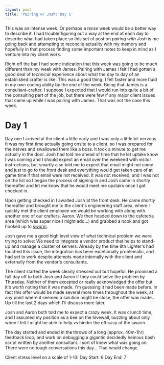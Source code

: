 ```yaml
---
layout: post
title: 'Pairing w/ Josh: Day 1'
---
```


This was an intense week. Or perhaps a _tense_ week would be a better way to describe it. I had trouble figuring out a way at the end of each day to describe what had taken place so this set of post on _pairing with Josh_ is me going back and attempting to reconcile actuality with my memory and hopefully in that process finding some important notes to keep in mind as I venture into my client work.

Right off the bat I had some indication that this week was going to be much different than my week with James. Pairing with James I felt I had gotten a good deal of *technical* experience about what the day to day of an established crafter is like.  This was a good thing.  I felt faster and more fluid in my own coding ability by the end of the week. Being that James is a consultant-crafter, I suppose I expected that I would run into quite a bit of the consulting part of the job, but there were few if any major client issues that came up while I was pairing with James.  That was not the case this week.

# Day 1
Day one I arrived at the client a little early and I was only a little bit nervous.  It was my first time actually going onsite to a client, so I was prepared for the nerves and swallowed them like a boss. It took a minute to get me actually in the door.  Josh had told me ahead of time that he let uptake know I was coming and I should expect an email over the weekend with visitor instructions, but smartly also told me to expect that email might not come and just to go to the front desk and everything would get taken care of at game time if that email were not received. It was not received, and I was not on the list so I began the process of signing in and Josh came in shortly thereafter and let me know that he would meet me upstairs once I got checked in.

Upon getting checked in I awaited Josh at the front desk. He came shortly thereafter and brought me to the client's engineering staff area, where I quickly met the client employee we would be working with along with another one of our crafters, Aaron. We then headed down to the cafeteria area (which was super nice I might add...) and grabbed a nook and got hooked up to [_swarm_](https://www.agilealliance.org/resources/experience-reports/swarm-beyond-pair-beyond-scrum/).

Josh gave me a good high level view of what technical problem we were trying to solve: We need to integrate a vendor product that helps to stand-up and manage a cluster of servers. Already by the time 8th Lighter's had touched this issue, the integration has been excetionally problematic, and had yet to work despite attempts made internally with the client and externally from the vendor's consultants.

The client started the week clearly stressed out but hopeful.  He promised a full day off to both Josh and Aaron if they could solve the problem by Thursday. Neither of them excepted or really acknowledged the offer but it's worth noting that it was made.  I'm guessing it had been made before.  In fact this offer would be made several more times throughout the week, at any point where it seemed a solution might be close, the offer was made... Up till the last 2 days which I'll discuss more later.

Josh and Aaron both told me to expect a crazy week. It was crunch time, and I assumed my position as a bee on the hivewall, buzzing about only when I felt I might be able to help vs hinder the efficacy of the swarm.

The day started and ended in the throws of a long (approx. 40m-1hr) feedback loop, and work on debugging a gigantic decidedly heinous bash script written by another consultant. I sort of knew what was going on. There were no tough conversations this day... That would change.

Client stress level on a scale of 1-10:
Day Start: 6
Day End: 7


